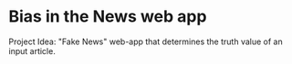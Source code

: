 # Bias in the News web app

Project Idea: "Fake News" web-app that determines the truth value of an input article.
